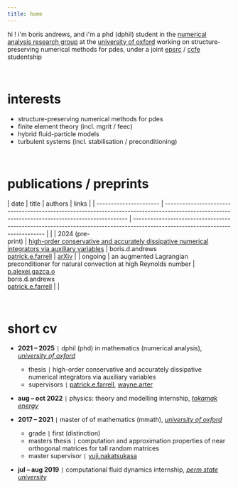 ```yaml
---
title: home
---
```


hi ! i'm boris andrews, and i'm a phd (dphil) student in the [numerical analysis research group](https://www.maths.ox.ac.uk/groups/numerical-analysis) at the [university of oxford](https://www.maths.ox.ac.uk/) working on structure-preserving numerical methods for pdes, under a joint [epsrc](https://www.ukri.org/councils/epsrc/) / [ccfe](https://ccfe.ukaea.uk/) studentship

<br>

# interests
- structure-preserving numerical methods for pdes
- finite element theory (incl. mgrit / feec)
- hybrid fluid-particle models
- turbulent systems (incl. stabilisation / preconditioning)

<br>

# publications / preprints

| date                   | title                                                                                                                                           | authors                                                                                                                       | links                                              |
| ---------------------- | ----------------------------------------------------------------------------------------------------------------------------------------------- | ----------------------------------------------------------------------------------------------------------------------------- |                                                    |
| 2024 (pre- <br> print) | [high-order conservative and accurately dissipative numerical integrators via auxiliary variables](https://doi.org/10.48550/arXiv.2407.11904)   | boris.d.andrews <br> [patrick.e.farrell](https://pefarrell.org/)                                                              | [arXiv](https://doi.org/10.48550/arXiv.2407.11904) |
| ongoing                | an augmented Lagrangian preconditioner for natural convection at high Reynolds number                                                           | [p.alexei.gazca.o](https://gazcaorozco.github.io/home/) <br> boris.d.andrews <br> [patrick.e.farrell](https://pefarrell.org/) |                                                    |

<br>

# short cv
- **2021 – 2025**    <code>&#124;</code> dphil (phd) in mathematics (numerical analysis), [*university of oxford*](https://www.maths.ox.ac.uk/)
    - thesis      <code>&#124;</code> high-order conservative and accurately dissipative numerical integrators via auxiliary variables
    - supervisors <code>&#124;</code> [patrick.e.farrell](https://pefarrell.org/), [wayne.arter](https://www.linkedin.com/in/wayne-arter-86375211/)
- **aug – oct 2022** <code>&#124;</code> physics: theory and modelling internship, [*tokamak energy*](https://tokamakenergy.com/)
  
- **2017 – 2021**    <code>&#124;</code> master of of mathematics (mmath), [*university of oxford*](https://www.maths.ox.ac.uk/)
    - grade <code>&#124;</code> first (distinction)
    - masters thesis <code>&#124;</code> computation and approximation properties of near orthogonal matrices for tall random matrices
    - master supervisor <code>&#124;</code> [yuji.nakatsukasa](https://people.maths.ox.ac.uk/nakatsukasa/)
- **jul – aug 2019** <code>&#124;</code> computational fluid dynamics internship, [*perm state university*](http://en.psu.ru/)
